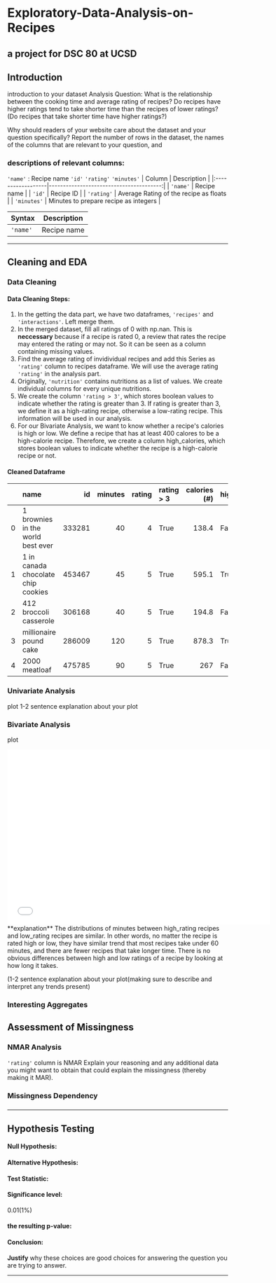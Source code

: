 # Exploratory-Data-Analysis-on-Recipes
a project for DSC 80 at UCSD
---
## Introduction
introduction to your dataset
Analysis Question: What is the relationship between the cooking time and average rating of recipes? Do recipes have higher ratings tend to take shorter time than the recipes of lower ratings? (Do recipes that take shorter time have higher ratings?)


Why should readers of your website care about the dataset and your question specifically?
Report the number of rows in the dataset, the names of the columns that are relevant to your question, and 

### descriptions of relevant columns:
`'name'` : Recipe name
`'id'`
`'rating'` 
`'minutes'`
| Column            | Description                             |
|:------------------|----------------------------------------:|
| `'name'`          | Recipe name                             |
| `'id'`            | Recipe ID                               |
| `'rating'`        | Average Rating of the recipe as floats  |
| `'minutes'`       | Minutes to prepare recipe as integers   |


| Syntax | Description |
| ----------- | ----------- |
| `'name'` | Recipe name |
---

## Cleaning and EDA
### Data Cleaning
#### Data Cleaning Steps: 
1.  In the getting the data part, we have two dataframes, `'recipes'` and `'interactions'`. Left merge them.
2.  In the merged dataset, fill all ratings of 0 with np.nan. This is **neccessary** because if a recipe is rated 0, a review that rates the recipe may entered the rating or may not. So it can be seen as a column containing missing values.
3.  Find the average rating of invidividual recipes and add this Series as `'rating'` column to recipes dataframe. We will use the average rating `'rating'` in the analysis part.
4.  Originally, `'nutrition'` contains nutritions as a list of values. We create individual columns for every unique nutritions.
5.  We create the column `'rating > 3'`, which stores boolean values to indicate whether the rating is greater than 3. If rating is greater than 3, we define it as a high-rating recipe, otherwise a low-rating recipe. This information will be used in our analysis. 
6. For our Bivariate Analysis, we want to know whether a recipe's calories is high or low. We define a recipe that has at least 400 calores to be a high-calorie recipe. Therefore, we create a column high_calories, which stores boolean values to indicate whether the recipe is a high-calorie recipe or not.

#### Cleaned Dataframe

|    | name                                 |     id |   minutes |   rating | rating > 3   |   calories (#) | high_calories   |
|---:|:-------------------------------------|-------:|----------:|---------:|:-------------|---------------:|:----------------|
|  0 | 1 brownies in the world    best ever | 333281 |        40 |        4 | True         |          138.4 | False           |
|  1 | 1 in canada chocolate chip cookies   | 453467 |        45 |        5 | True         |          595.1 | True            |
|  2 | 412 broccoli casserole               | 306168 |        40 |        5 | True         |          194.8 | False           |
|  3 | millionaire pound cake               | 286009 |       120 |        5 | True         |          878.3 | True            |
|  4 | 2000 meatloaf                        | 475785 |        90 |        5 | True         |          267   | False           |

### Univariate Analysis
plot
1-2 sentence explanation about your plot
### Bivariate Analysis
plot
<iframe src="assets/bivariate_plot.html" width=600 height=400 frameBorder=0></iframe>
</iframe>
**explanation**
The distributions of minutes between high_rating recipes and low_rating recipes are similar. In other words, no matter the recipe is rated high or low, they have similar trend that most recipes take under 60 minutes, and there are fewer recipes that take longer time. There is no obvious differences between high and low ratings of a recipe by looking at how long it takes.

(1-2 sentence explanation about your plot(making sure to describe and interpret any trends present)

### Interesting Aggregates


## Assessment of Missingness
### NMAR Analysis
`'rating'` column is NMAR
Explain your reasoning and any additional data you might want to obtain that could explain the missingness (thereby making it MAR).

### Missingness Dependency

### 
---
## Hypothesis Testing
#### **Null Hypothesis**: 
#### **Alternative Hypothesis**: 
#### **Test Statistic**:
#### **Significance level**: 
0.01(1%)
#### **the resulting p-value**:
#### Conclusion: 

**Justify** why these choices are good choices for answering the question you are trying to answer.

---
